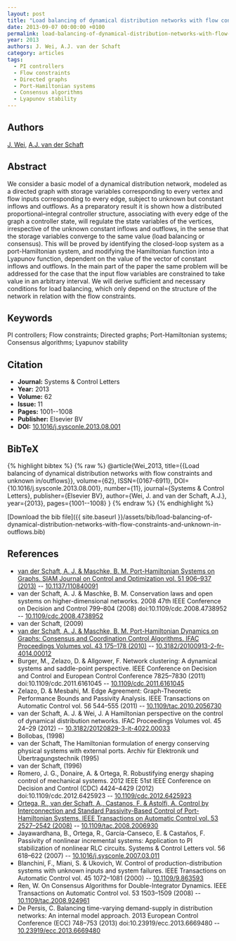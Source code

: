 ```yaml
---
layout: post
title: "Load balancing of dynamical distribution networks with flow constraints and unknown in/outflows"
date: 2013-09-07 00:00:00 +0100
permalink: load-balancing-of-dynamical-distribution-networks-with-flow-constraints-and-unknown-in-outflows
year: 2013
authors: J. Wei, A.J. van der Schaft
category: articles
tags:
  - PI controllers
  - Flow constraints
  - Directed graphs
  - Port-Hamiltonian systems
  - Consensus algorithms
  - Lyapunov stability
---
```

 
## Authors
[J. Wei](authors/jieqiang-wei), [A.J. van der Schaft](authors/arjan-van-der-schaft)
 
## Abstract
We consider a basic model of a dynamical distribution network, modeled as a directed graph with storage variables corresponding to every vertex and flow inputs corresponding to every edge, subject to unknown but constant inflows and outflows. As a preparatory result it is shown how a distributed proportional–integral controller structure, associating with every edge of the graph a controller state, will regulate the state variables of the vertices, irrespective of the unknown constant inflows and outflows, in the sense that the storage variables converge to the same value (load balancing or consensus). This will be proved by identifying the closed-loop system as a port-Hamiltonian system, and modifying the Hamiltonian function into a Lyapunov function, dependent on the value of the vector of constant inflows and outflows. In the main part of the paper the same problem will be addressed for the case that the input flow variables are constrained to take value in an arbitrary interval. We will derive sufficient and necessary conditions for load balancing, which only depend on the structure of the network in relation with the flow constraints.
 
## Keywords
PI controllers; Flow constraints; Directed graphs; Port-Hamiltonian systems; Consensus algorithms; Lyapunov stability
 
## Citation
- **Journal:** Systems &amp; Control Letters
- **Year:** 2013
- **Volume:** 62
- **Issue:** 11
- **Pages:** 1001--1008
- **Publisher:** Elsevier BV
- **DOI:** [10.1016/j.sysconle.2013.08.001](https://doi.org/10.1016/j.sysconle.2013.08.001)
 
## BibTeX
{% highlight bibtex %}
{% raw %}
@article{Wei_2013,
  title={{Load balancing of dynamical distribution networks with flow constraints and unknown in/outflows}},
  volume={62},
  ISSN={0167-6911},
  DOI={10.1016/j.sysconle.2013.08.001},
  number={11},
  journal={Systems &amp; Control Letters},
  publisher={Elsevier BV},
  author={Wei, J. and van der Schaft, A.J.},
  year={2013},
  pages={1001--1008}
}
{% endraw %}
{% endhighlight %}
 
[Download the bib file]({{ site.baseurl }}/assets/bib/load-balancing-of-dynamical-distribution-networks-with-flow-constraints-and-unknown-in-outflows.bib)
 
## References
- [van der Schaft, A. J. & Maschke, B. M. Port-Hamiltonian Systems on Graphs. SIAM Journal on Control and Optimization vol. 51 906–937 (2013)](port-hamiltonian-systems-on-graphs) -- [10.1137/110840091](https://doi.org/10.1137/110840091)
- van der Schaft, A. J. & Maschke, B. M. Conservation laws and open systems on higher-dimensional networks. 2008 47th IEEE Conference on Decision and Control 799–804 (2008) doi:10.1109/cdc.2008.4738952 -- [10.1109/cdc.2008.4738952](https://doi.org/10.1109/cdc.2008.4738952)
- van der Schaft, (2009)
- [van der Schaft, A. J. & Maschke, B. M. Port-Hamiltonian Dynamics on Graphs: Consensus and Coordination Control Algorithms. IFAC Proceedings Volumes vol. 43 175–178 (2010)](port-hamiltonian-dynamics-on-graphs-consensus-and-coordination-control-algorithms) -- [10.3182/20100913-2-fr-4014.00012](https://doi.org/10.3182/20100913-2-fr-4014.00012)
- Burger, M., Zelazo, D. & Allgower, F. Network clustering: A dynamical systems and saddle-point perspective. IEEE Conference on Decision and Control and European Control Conference 7825–7830 (2011) doi:10.1109/cdc.2011.6161045 -- [10.1109/cdc.2011.6161045](https://doi.org/10.1109/cdc.2011.6161045)
- Zelazo, D. & Mesbahi, M. Edge Agreement: Graph-Theoretic Performance Bounds and Passivity Analysis. IEEE Transactions on Automatic Control vol. 56 544–555 (2011) -- [10.1109/tac.2010.2056730](https://doi.org/10.1109/tac.2010.2056730)
- van der Schaft, A. J. & Wei, J. A Hamiltonian perspective on the control of dynamical distribution networks. IFAC Proceedings Volumes vol. 45 24–29 (2012) -- [10.3182/20120829-3-it-4022.00033](https://doi.org/10.3182/20120829-3-it-4022.00033)
- Bollobas, (1998)
- van der Schaft, The Hamiltonian formulation of energy conserving physical systems with external ports. Archiv für Elektronik und Übertragungstechnik (1995)
- van der Schaft, (1996)
- Romero, J. G., Donaire, A. & Ortega, R. Robustifying energy shaping control of mechanical systems. 2012 IEEE 51st IEEE Conference on Decision and Control (CDC) 4424–4429 (2012) doi:10.1109/cdc.2012.6425923 -- [10.1109/cdc.2012.6425923](https://doi.org/10.1109/cdc.2012.6425923)
- [Ortega, R., van der Schaft, A., Castanos, F. & Astolfi, A. Control by Interconnection and Standard Passivity-Based Control of Port-Hamiltonian Systems. IEEE Transactions on Automatic Control vol. 53 2527–2542 (2008)](control-by-interconnection-and-standard-passivity-based-control-of-port-hamiltonian-systems) -- [10.1109/tac.2008.2006930](https://doi.org/10.1109/tac.2008.2006930)
- Jayawardhana, B., Ortega, R., García-Canseco, E. & Castaños, F. Passivity of nonlinear incremental systems: Application to PI stabilization of nonlinear RLC circuits. Systems &amp; Control Letters vol. 56 618–622 (2007) -- [10.1016/j.sysconle.2007.03.011](https://doi.org/10.1016/j.sysconle.2007.03.011)
- Blanchini, F., Miani, S. & Ukovich, W. Control of production-distribution systems with unknown inputs and system failures. IEEE Transactions on Automatic Control vol. 45 1072–1081 (2000) -- [10.1109/9.863593](https://doi.org/10.1109/9.863593)
- Ren, W. On Consensus Algorithms for Double-Integrator Dynamics. IEEE Transactions on Automatic Control vol. 53 1503–1509 (2008) -- [10.1109/tac.2008.924961](https://doi.org/10.1109/tac.2008.924961)
- De Persis, C. Balancing time-varying demand-supply in distribution networks: An internal model approach. 2013 European Control Conference (ECC) 748–753 (2013) doi:10.23919/ecc.2013.6669480 -- [10.23919/ecc.2013.6669480](https://doi.org/10.23919/ecc.2013.6669480)

